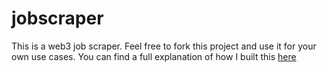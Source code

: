 # jobscraper
This is a web3 job scraper. Feel free to fork this project and use it for your own use cases.
You can find a full explanation of how I built this [here](https://medium.com/mlearning-ai/building-a-web3-job-scraper-in-python-da034f05f568)

